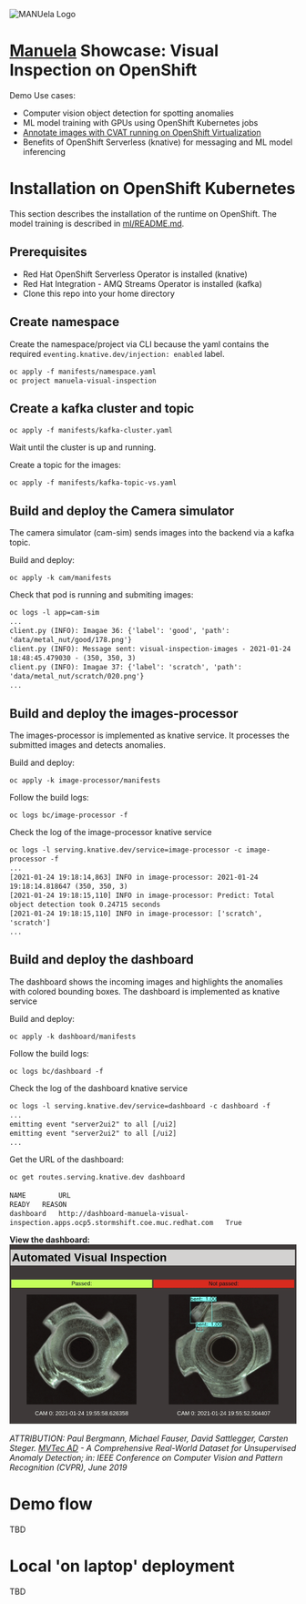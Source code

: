 ![MANUela Logo](https://github.com/sa-mw-dach/manuela/raw/master/docs/images/logo.png)

# [Manuela](https://github.com/sa-mw-dach/manuela) Showcase: Visual Inspection on OpenShift

Demo Use cases:
- Computer vision object detection for spotting anomalies
- ML model training with GPUs using OpenShift Kubernetes jobs
- [Annotate images with CVAT running on OpenShift Virtualization](docs/cvat-cnv.md)
- Benefits of OpenShift Serverless (knative) for messaging and ML model inferencing


# Installation on OpenShift Kubernetes
This section describes the installation of the runtime on OpenShift. The model training is described in [ml/README.md](ml/README.md).

## Prerequisites
- Red Hat OpenShift Serverless Operator is installed (knative)
- Red Hat Integration - AMQ Streams Operator is installed (kafka)
- Clone this repo into your home directory

## Create namespace

Create the namespace/project via CLI because the yaml contains the required `eventing.knative.dev/injection: enabled` label.

```
oc apply -f manifests/namespace.yaml
oc project manuela-visual-inspection
```

## Create a kafka cluster and topic

```
oc apply -f manifests/kafka-cluster.yaml
```
Wait until the cluster is up and running.

Create a topic for the images:

```
oc apply -f manifests/kafka-topic-vs.yaml 
```



## Build and deploy the Camera simulator

The camera simulator (cam-sim) sends images into the backend via a kafka topic.

Build and deploy:

```
oc apply -k cam/manifests
```

Check that pod is running and submiting images:

```
oc logs -l app=cam-sim
...
client.py (INFO): Imagae 36: {'label': 'good', 'path': 'data/metal_nut/good/178.png'}
client.py (INFO): Message sent: visual-inspection-images - 2021-01-24 18:48:45.479030 - (350, 350, 3)
client.py (INFO): Imagae 37: {'label': 'scratch', 'path': 'data/metal_nut/scratch/020.png'}
...
```

## Build and deploy the images-processor

The images-processor is implemented as knative service. It processes the submitted images and detects anomalies.


Build and deploy:

```
oc apply -k image-processor/manifests
```

Follow the build logs:
```
oc logs bc/image-processor -f
```

Check the log of the image-processor knative service

```
oc logs -l serving.knative.dev/service=image-processor -c image-processor -f
...
[2021-01-24 19:18:14,863] INFO in image-processor: 2021-01-24 19:18:14.818647 (350, 350, 3)
[2021-01-24 19:18:15,110] INFO in image-processor: Predict: Total object detection took 0.24715 seconds
[2021-01-24 19:18:15,110] INFO in image-processor: ['scratch', 'scratch']
...

```


## Build and deploy the dashboard

The dashboard shows the incoming images and highlights the anomalies with colored bounding boxes.
The dashboard is implemented as knative service


Build and deploy:

```
oc apply -k dashboard/manifests
```

Follow the build logs:
```
oc logs bc/dashboard -f
```


Check the log of the dashboard knative service

```
oc logs -l serving.knative.dev/service=dashboard -c dashboard -f
...
emitting event "server2ui2" to all [/ui2]
emitting event "server2ui2" to all [/ui2]
...

```

Get the URL of the dashboard:
```
oc get routes.serving.knative.dev dashboard

NAME        URL                                                                                  READY   REASON
dashboard   http://dashboard-manuela-visual-inspection.apps.ocp5.stormshift.coe.muc.redhat.com   True    
```

**View the dashboard:**
![visual-inspection](images/manu-vi.gif)


*ATTRIBUTION: Paul Bergmann, Michael Fauser, David Sattlegger, Carsten Steger. [MVTec AD](https://www.mvtec.com/company/research/datasets/mvtec-ad) - A Comprehensive Real-World Dataset for Unsupervised Anomaly Detection; in: IEEE Conference on Computer Vision and Pattern Recognition (CVPR), June 2019*


# Demo flow
TBD

# Local 'on laptop' deployment
TBD